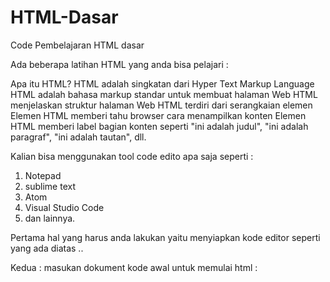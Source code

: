 # HTML-Dasar
Code Pembelajaran HTML dasar

Ada beberapa latihan HTML yang anda bisa pelajari : 

Apa itu HTML?
HTML adalah singkatan dari Hyper Text Markup Language
HTML adalah bahasa markup standar untuk membuat halaman Web
HTML menjelaskan struktur halaman Web
HTML terdiri dari serangkaian elemen
Elemen HTML memberi tahu browser cara menampilkan konten
Elemen HTML memberi label bagian konten seperti "ini adalah judul", "ini adalah paragraf", "ini adalah tautan", dll.

Kalian bisa menggunakan tool code edito apa saja seperti :
1. Notepad
2. sublime text
3. Atom
4. Visual Studio Code
5. dan lainnya.

Pertama hal yang harus anda lakukan yaitu menyiapkan kode editor seperti yang ada diatas ..

Kedua : masukan dokument kode awal untuk memulai html :





